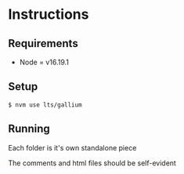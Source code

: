 # Instructions

## Requirements
- Node = v16.19.1

## Setup

```shell
$ nvm use lts/gallium
```

## Running
Each folder is it's own standalone piece

The comments and html files should be self-evident

